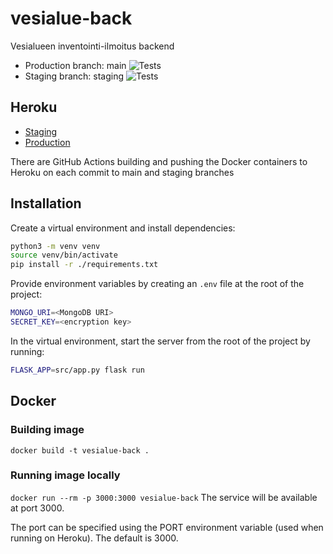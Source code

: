 # vesialue-back

Vesialueen inventointi-ilmoitus backend

- Production branch: main ![Tests](https://github.com/ohtuprojekti-2022/vesialue-back/actions/workflows/tests.yml/badge.svg?branch=main)
- Staging branch: staging ![Tests](https://github.com/ohtuprojekti-2022/vesialue-back/actions/workflows/tests.yml/badge.svg?branch=staging)

## Heroku
- [Staging](https://vesialue-back-staging.herokuapp.com)
- [Production](https://vesialue-back.herokuapp.com)

There are GitHub Actions building and pushing the Docker containers to Heroku on each commit to main and staging branches

## Installation
Create a virtual environment and install dependencies:
```bash
python3 -m venv venv
source venv/bin/activate
pip install -r ./requirements.txt
```

Provide environment variables by creating an `.env` file at the root of the project:
```bash
MONGO_URI=<MongoDB URI>
SECRET_KEY=<encryption key>
```

In the virtual environment, start the server from the root of the project by running:
```bash
FLASK_APP=src/app.py flask run
```

## Docker
### Building image
```docker build -t vesialue-back .```

### Running image locally
```docker run --rm -p 3000:3000 vesialue-back```
The service will be available at port 3000.

The port can be specified using the PORT environment variable
(used when running on Heroku). The default is 3000.

